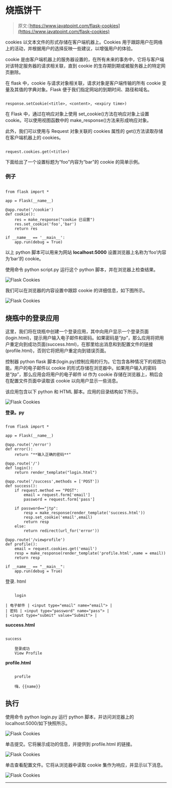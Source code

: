 # 烧瓶饼干

> 原文:[https://www.javatpoint.com/flask-cookies](https://www.javatpoint.com/flask-cookies)

cookies 以文本文件的形式存储在客户端机器上。Cookies 用于跟踪用户在网络上的活动，并根据用户的选择反映一些建议，以增强用户的体验。

cookie 是由客户端机器上的服务器设置的，在所有未来的事务中，它将与客户端对该特定服务器的请求相关联，直到 cookie 的生存期到期或被服务器上的特定网页删除。

在 flask 中，cookie 与请求对象相关联，请求对象是客户端传输的所有 cookie 变量及其值的字典对象。Flask 便于我们指定网站的到期时间、路径和域名。

```

response.setCookie(<title>, <content>, <expiry time>)

```

在 Flask 中，通过在响应对象上使用 set_cookie()方法在响应对象上设置 cookie。可以使用视图函数中的 make_response()方法来形成响应对象。

此外，我们可以使用与 Request 对象关联的 cookies 属性的 get()方法读取存储在客户端机器上的 cookies。

```

request.cookies.get(<title>)

```

下面给出了一个设置标题为“foo”内容为“bar”的 cookie 的简单示例。

### 例子

```

from flask import *

app = Flask(__name__)

@app.route('/cookie')
def cookie():
	res = make_response("cookie 已设置")
	res.set_cookie('foo','bar')
	return res

if __name__ == '__main__':
	app.run(debug = True)

```

以上 python 脚本可以用来为网站 **localhost:5000** 设置浏览器上名称为‘foo’内容为‘bar’的 cookie。

使用命令 python script.py 运行这个 python 脚本，并在浏览器上检查结果。

![Flask Cookies](../Images/2dfbd80b7eae35e28d25affb49857fc2.png)

我们可以在浏览器的内容设置中跟踪 cookie 的详细信息，如下图所示。

![Flask Cookies](../Images/789850bcee616fa1aa612476e6f0e9c0.png)

## 烧瓶中的登录应用

这里，我们将在烧瓶中创建一个登录应用，其中向用户显示一个登录页面(login.html)，提示用户输入电子邮件和密码。如果密码是“jtp”，那么应用将把用户重定向到成功页面(success.html)，在那里给出消息和到配置文件的链接(profile.html)，否则它将把用户重定向到错误页面。

控制器 python flask 脚本(login.py)控制应用的行为。它包含各种情况下的视图功能。用户的电子邮件以 cookie 的形式存储在浏览器中。如果用户输入的密码是“jtp”，那么应用会将用户的电子邮件 id 作为 cookie 存储在浏览器上，稍后会在配置文件页面中读取该 cookie 以向用户显示一些消息。

该应用包含以下 python 和 HTML 脚本。应用的目录结构如下所示。

![Flask Cookies](../Images/458c0788171a36b664c7adce682253b5.png)

**登录。py**

```

from flask import *

app = Flask(__name__)

@app.route('/error')
def error():
	return "**输入正确的密码**"

@app.route('/')
def login():
	return render_template("login.html")

@app.route('/success',methods = ['POST'])
def success():
	if request.method == "POST":
		email = request.form['email']
		password = request.form['pass']

	if password=="jtp":
		resp = make_response(render_template('success.html'))
		resp.set_cookie('email',email)
		return resp
	else:
		return redirect(url_for('error'))

@app.route('/viewprofile')
def profile():
	email = request.cookies.get('email')
	resp = make_response(render_template('profile.html',name = email))
	return resp

if __name__ == "__main__":
	app.run(debug = True)

```

登录. html

```

	login

| 电子邮件 | <input type="email" name="email"> |
| 密码 | <input type="password" name="pass"> |
| <input type="submit" value="Submit"> |

```

**success.html**

```

success

	登录成功
	View Profile

```

**profile.html**

```

	profile

	嗨，{{name}}

```

## 执行

使用命令 python login.py 运行 python 脚本，并访问浏览器上的 localhost:5000/如下快照所示。

![Flask Cookies](../Images/3766f30c4cc3a63a6cdd95d8971ababd.png)

单击提交。它将展示成功的信息，并提供到 profile.html 的链接。

![Flask Cookies](../Images/c2893591211a8deffaecdd46f6e957d3.png)

单击查看配置文件。它将从浏览器中读取 cookie 集作为响应，并显示以下消息。

![Flask Cookies](../Images/480edf923ede1f9f7cde9393b627f51e.png)

* * *